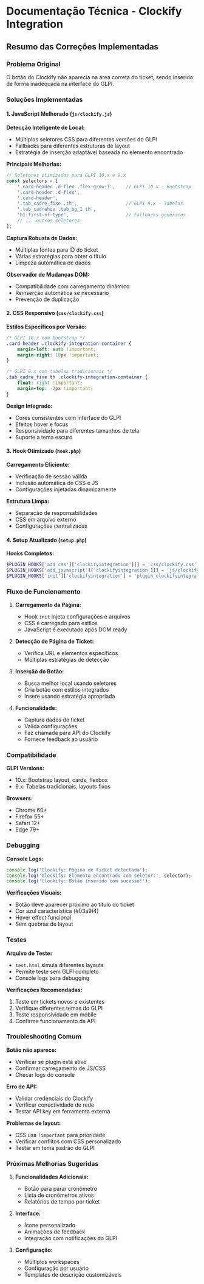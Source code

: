 # Documentação Técnica - Clockify Integration

## Resumo das Correções Implementadas

### Problema Original
O botão do Clockify não aparecia na área correta do ticket, sendo inserido de forma inadequada na interface do GLPI.

### Soluções Implementadas

#### 1. JavaScript Melhorado (`js/clockify.js`)

**Detecção Inteligente de Local:**
- Múltiplos seletores CSS para diferentes versões do GLPI
- Fallbacks para diferentes estruturas de layout
- Estratégia de inserção adaptável baseada no elemento encontrado

**Principais Melhorias:**
```javascript
// Seletores otimizados para GLPI 10.x e 9.x
const selectors = [
    '.card-header .d-flex .flex-grow-1',    // GLPI 10.x - Bootstrap
    '.card-header .d-flex',
    '.card-header',
    '.tab_cadre_fixe .th',                  // GLPI 9.x - Tabelas
    '.tab_cadrehov .tab_bg_1 th',
    'h1:first-of-type',                     // Fallbacks genéricos
    // ... outros seletores
];
```

**Captura Robusta de Dados:**
- Múltiplas fontes para ID do ticket
- Várias estratégias para obter o título
- Limpeza automática de dados

**Observador de Mudanças DOM:**
- Compatibilidade com carregamento dinâmico
- Reinserção automática se necessário
- Prevenção de duplicação

#### 2. CSS Responsivo (`css/clockify.css`)

**Estilos Específicos por Versão:**
```css
/* GLPI 10.x com Bootstrap */
.card-header .clockify-integration-container {
    margin-left: auto !important;
    margin-right: 10px !important;
}

/* GLPI 9.x com tabelas tradicionais */
.tab_cadre_fixe th .clockify-integration-container {
    float: right !important;
    margin-top: -2px !important;
}
```

**Design Integrado:**
- Cores consistentes com interface do GLPI
- Efeitos hover e focus
- Responsividade para diferentes tamanhos de tela
- Suporte a tema escuro

#### 3. Hook Otimizado (`hook.php`)

**Carregamento Eficiente:**
- Verificação de sessão válida
- Inclusão automática de CSS e JS
- Configurações injetadas dinamicamente

**Estrutura Limpa:**
- Separação de responsabilidades
- CSS em arquivo externo
- Configurações centralizadas

#### 4. Setup Atualizado (`setup.php`)

**Hooks Completos:**
```php
$PLUGIN_HOOKS['add_css']['clockifyintegration'][] = 'css/clockify.css';
$PLUGIN_HOOKS['add_javascript']['clockifyintegration'][] = 'js/clockify.js';
$PLUGIN_HOOKS['init']['clockifyintegration'] = 'plugin_clockifyintegration_init';
```

### Fluxo de Funcionamento

1. **Carregamento da Página:**
   - Hook `init` injeta configurações e arquivos
   - CSS é carregado para estilos
   - JavaScript é executado após DOM ready

2. **Detecção de Página de Ticket:**
   - Verifica URL e elementos específicos
   - Múltiplas estratégias de detecção

3. **Inserção do Botão:**
   - Busca melhor local usando seletores
   - Cria botão com estilos integrados
   - Insere usando estratégia apropriada

4. **Funcionalidade:**
   - Captura dados do ticket
   - Valida configurações
   - Faz chamada para API do Clockify
   - Fornece feedback ao usuário

### Compatibilidade

**GLPI Versions:**
- 10.x: Bootstrap layout, cards, flexbox
- 9.x: Tabelas tradicionais, layouts fixos

**Browsers:**
- Chrome 60+
- Firefox 55+
- Safari 12+
- Edge 79+

### Debugging

**Console Logs:**
```javascript
console.log('Clockify: Página de ticket detectada');
console.log('Clockify: Elemento encontrado com seletor:', selector);
console.log('Clockify: Botão inserido com sucesso!');
```

**Verificações Visuais:**
- Botão deve aparecer próximo ao título do ticket
- Cor azul característica (#03a9f4)
- Hover effect funcional
- Sem quebras de layout

### Testes

**Arquivo de Teste:**
- `test.html` simula diferentes layouts
- Permite teste sem GLPI completo
- Console logs para debugging

**Verificações Recomendadas:**
1. Teste em tickets novos e existentes
2. Verifique diferentes temas do GLPI
3. Teste responsividade em mobile
4. Confirme funcionamento da API

### Troubleshooting Comum

**Botão não aparece:**
- Verificar se plugin está ativo
- Confirmar carregamento de JS/CSS
- Checar logs do console

**Erro de API:**
- Validar credenciais do Clockify
- Verificar conectividade de rede
- Testar API key em ferramenta externa

**Problemas de layout:**
- CSS usa `!important` para prioridade
- Verificar conflitos com CSS personalizado
- Testar em tema padrão do GLPI

### Próximas Melhorias Sugeridas

1. **Funcionalidades Adicionais:**
   - Botão para parar cronômetro
   - Lista de cronômetros ativos
   - Relatórios de tempo por ticket

2. **Interface:**
   - Ícone personalizado
   - Animações de feedback
   - Integração com notificações do GLPI

3. **Configuração:**
   - Múltiplos workspaces
   - Configuração por usuário
   - Templates de descrição customizáveis
